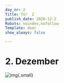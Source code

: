 ```yaml
---
day_nr: 2
Title: Tür  2
publish_date: 2020-12-2
Robots: noindex,nofollow
Template: door
show_always: false

---
```



# 2. Dezember



![img](%assets_url%/pics/02/2020-11-03_21-48-26-1.png){.small}
